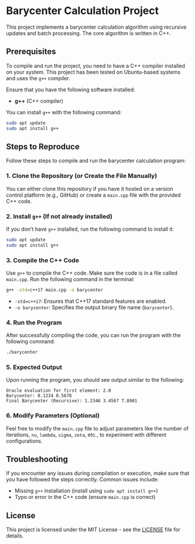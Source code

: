 # Barycenter Calculation Project

This project implements a barycenter calculation algorithm using recursive updates and batch processing. The core algorithm is written in C++.

## Prerequisites

To compile and run the project, you need to have a C++ compiler installed on your system. This project has been tested on Ubuntu-based systems and uses the `g++` compiler.

Ensure that you have the following software installed:

- **g++** (C++ compiler)

You can install `g++` with the following command:

```bash
sudo apt update
sudo apt install g++
```

## Steps to Reproduce

Follow these steps to compile and run the barycenter calculation program:

### 1. Clone the Repository (or Create the File Manually)

You can either clone this repository if you have it hosted on a version control platform (e.g., GitHub) or create a `main.cpp` file with the provided C++ code.

### 2. Install `g++` (If not already installed)

If you don't have `g++` installed, run the following command to install it:

```bash
sudo apt update
sudo apt install g++
```

### 3. Compile the C++ Code

Use `g++` to compile the C++ code. Make sure the code is in a file called `main.cpp`. Run the following command in the terminal:

```bash
g++ -std=c++17 main.cpp -o barycenter
```

- `-std=c++17`: Ensures that C++17 standard features are enabled.
- `-o barycenter`: Specifies the output binary file name (`barycenter`).

### 4. Run the Program

After successfully compiling the code, you can run the program with the following command:

```bash
./barycenter
```

### 5. Expected Output

Upon running the program, you should see output similar to the following:

```
Oracle evaluation for first element: 2.0
Barycenter: 0.1234 0.5678 
Final Barycenter (Recursive): 1.2346 3.4567 7.8901
```

### 6. Modify Parameters (Optional)

Feel free to modify the `main.cpp` file to adjust parameters like the number of iterations, `nu`, `lambda`, `sigma`, `zeta`, etc., to experiment with different configurations.

## Troubleshooting

If you encounter any issues during compilation or execution, make sure that you have followed the steps correctly. Common issues include:

- Missing `g++` installation (install using `sudo apt install g++`)
- Typo or error in the C++ code (ensure `main.cpp` is correct)

## License

This project is licensed under the MIT License - see the [LICENSE](LICENSE) file for details.
